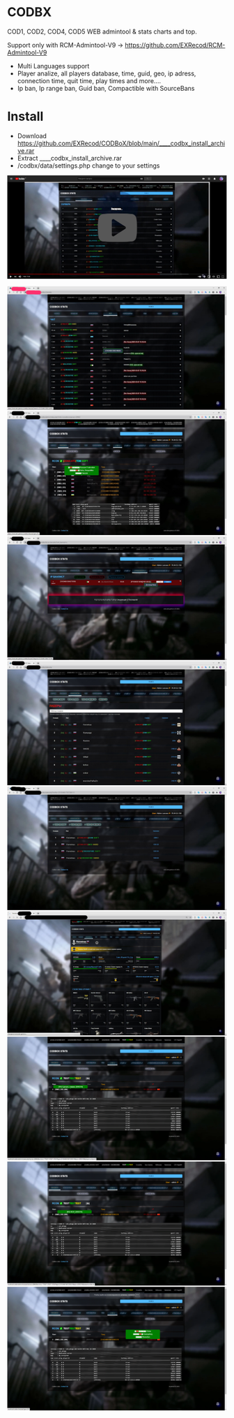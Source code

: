 # CODBX

COD1, COD2, COD4, COD5 WEB admintool & stats charts and top.

Support only with RCM-Admintool-V9 -> https://github.com/EXRecod/RCM-Admintool-V9

- Multi Languages support
- Player analize, all players database, time, guid, geo, ip adress, connection time, quit time, play times and more....
- Ip ban, Ip range ban, Guid ban, Compactible with SourceBans


# Install 
-  Download https://github.com/EXRecod/CODBoX/blob/main/____codbx_install_archive.rar
-  Extract ____codbx_install_archive.rar
-  /codbx/data/settings.php  change to your settings

 
[![Watch the video](https://github.com/EXRecod/CODBoX/blob/main/info/10.jpg)](https://youtu.be/DKQ_L65ZgTk)

![alt text](https://github.com/EXRecod/CODBoX/blob/main/info/1.jpg)
![alt text](https://github.com/EXRecod/CODBoX/blob/main/info/2.jpg)
![alt text](https://github.com/EXRecod/CODBoX/blob/main/info/3.jpg)
![alt text](https://github.com/EXRecod/CODBoX/blob/main/info/4.jpg)
![alt text](https://github.com/EXRecod/CODBoX/blob/main/info/5.jpg)
![alt text](https://github.com/EXRecod/CODBoX/blob/main/info/6.jpg)
![alt text](https://github.com/EXRecod/CODBoX/blob/main/info/7.png)
![alt text](https://github.com/EXRecod/CODBoX/blob/main/info/8.png)
![alt text](https://github.com/EXRecod/CODBoX/blob/main/info/9.png)

